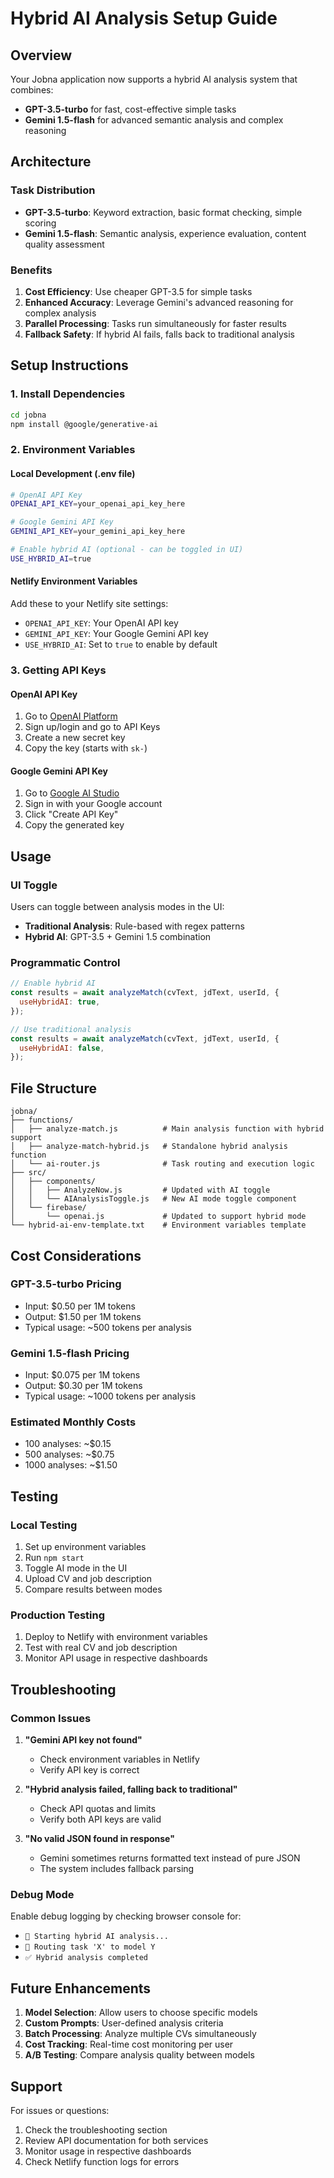# Hybrid AI Analysis Setup Guide

## Overview

Your Jobna application now supports a hybrid AI analysis system that combines:

- **GPT-3.5-turbo** for fast, cost-effective simple tasks
- **Gemini 1.5-flash** for advanced semantic analysis and complex reasoning

## Architecture

### Task Distribution

- **GPT-3.5-turbo**: Keyword extraction, basic format checking, simple scoring
- **Gemini 1.5-flash**: Semantic analysis, experience evaluation, content quality assessment

### Benefits

1. **Cost Efficiency**: Use cheaper GPT-3.5 for simple tasks
2. **Enhanced Accuracy**: Leverage Gemini's advanced reasoning for complex analysis
3. **Parallel Processing**: Tasks run simultaneously for faster results
4. **Fallback Safety**: If hybrid AI fails, falls back to traditional analysis

## Setup Instructions

### 1. Install Dependencies

```bash
cd jobna
npm install @google/generative-ai
```

### 2. Environment Variables

#### Local Development (.env file)

```bash
# OpenAI API Key
OPENAI_API_KEY=your_openai_api_key_here

# Google Gemini API Key
GEMINI_API_KEY=your_gemini_api_key_here

# Enable hybrid AI (optional - can be toggled in UI)
USE_HYBRID_AI=true
```

#### Netlify Environment Variables

Add these to your Netlify site settings:

- `OPENAI_API_KEY`: Your OpenAI API key
- `GEMINI_API_KEY`: Your Google Gemini API key
- `USE_HYBRID_AI`: Set to `true` to enable by default

### 3. Getting API Keys

#### OpenAI API Key

1. Go to [OpenAI Platform](https://platform.openai.com/)
2. Sign up/login and go to API Keys
3. Create a new secret key
4. Copy the key (starts with `sk-`)

#### Google Gemini API Key

1. Go to [Google AI Studio](https://makersuite.google.com/app/apikey)
2. Sign in with your Google account
3. Click "Create API Key"
4. Copy the generated key

## Usage

### UI Toggle

Users can toggle between analysis modes in the UI:

- **Traditional Analysis**: Rule-based with regex patterns
- **Hybrid AI**: GPT-3.5 + Gemini 1.5 combination

### Programmatic Control

```javascript
// Enable hybrid AI
const results = await analyzeMatch(cvText, jdText, userId, {
  useHybridAI: true,
});

// Use traditional analysis
const results = await analyzeMatch(cvText, jdText, userId, {
  useHybridAI: false,
});
```

## File Structure

```
jobna/
├── functions/
│   ├── analyze-match.js          # Main analysis function with hybrid support
│   ├── analyze-match-hybrid.js   # Standalone hybrid analysis function
│   └── ai-router.js              # Task routing and execution logic
├── src/
│   ├── components/
│   │   ├── AnalyzeNow.js         # Updated with AI toggle
│   │   └── AIAnalysisToggle.js   # New AI mode toggle component
│   └── firebase/
│       └── openai.js             # Updated to support hybrid mode
└── hybrid-ai-env-template.txt    # Environment variables template
```

## Cost Considerations

### GPT-3.5-turbo Pricing

- Input: $0.50 per 1M tokens
- Output: $1.50 per 1M tokens
- Typical usage: ~500 tokens per analysis

### Gemini 1.5-flash Pricing

- Input: $0.075 per 1M tokens
- Output: $0.30 per 1M tokens
- Typical usage: ~1000 tokens per analysis

### Estimated Monthly Costs

- 100 analyses: ~$0.15
- 500 analyses: ~$0.75
- 1000 analyses: ~$1.50

## Testing

### Local Testing

1. Set up environment variables
2. Run `npm start`
3. Toggle AI mode in the UI
4. Upload CV and job description
5. Compare results between modes

### Production Testing

1. Deploy to Netlify with environment variables
2. Test with real CV and job description
3. Monitor API usage in respective dashboards

## Troubleshooting

### Common Issues

1. **"Gemini API key not found"**

   - Check environment variables in Netlify
   - Verify API key is correct

2. **"Hybrid analysis failed, falling back to traditional"**

   - Check API quotas and limits
   - Verify both API keys are valid

3. **"No valid JSON found in response"**
   - Gemini sometimes returns formatted text instead of pure JSON
   - The system includes fallback parsing

### Debug Mode

Enable debug logging by checking browser console for:

- `🤖 Starting hybrid AI analysis...`
- `🎯 Routing task 'X' to model Y`
- `✅ Hybrid analysis completed`

## Future Enhancements

1. **Model Selection**: Allow users to choose specific models
2. **Custom Prompts**: User-defined analysis criteria
3. **Batch Processing**: Analyze multiple CVs simultaneously
4. **Cost Tracking**: Real-time cost monitoring per user
5. **A/B Testing**: Compare analysis quality between models

## Support

For issues or questions:

1. Check the troubleshooting section
2. Review API documentation for both services
3. Monitor usage in respective dashboards
4. Check Netlify function logs for errors
